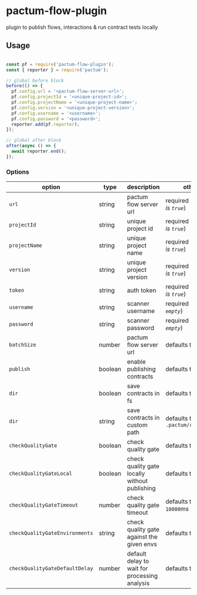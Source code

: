 # pactum-flow-plugin

plugin to publish flows, interactions &amp; run contract tests locally

## Usage

```js

const pf = require('pactum-flow-plugin');
const { reporter } = require('pactum');

// global before block
before(() => {
  pf.config.url = '<pactum-flow-server-url>';
  pf.config.projectId = '<unique-project-id>';
  pf.config.projectName = '<unique-project-name>';
  pf.config.version = '<unique-project-version>';
  pf.config.username = '<username>';
  pf.config.password = '<password>';
  reporter.add(pf.reporter);
});

// global after block
after(async () => {
  await reporter.end();
});

```

### Options

| option                         | type    | description                                   | others                            |
|--------------------------------|---------|-----------------------------------------------|-----------------------------------|
| `url`                          | string  | pactum flow server url                        | required (*if publish is `true`*) |
| `projectId`                    | string  | unique project id                             | required (*if publish is `true`*) |
| `projectName`                  | string  | unique project name                           | required (*if publish is `true`*) |
| `version`                      | string  | unique project version                        | required (*if publish is `true`*) |
| `token`                        | string  | auth token                                    | required (*if publish is `true`*) |
| `username`                     | string  | scanner username                              | required (*if token is `empty`*)  |
| `password`                     | string  | scanner password                              | required (*if token is `empty`*)  |
| `batchSize`                    | number  | pactum flow server url                        | defaults to `10`                  |
| `publish`                      | boolean | enable publishing contracts                   | defaults to `true`                |
| `dir`                          | boolean | save contracts in fs                          | defaults to `false`               |
| `dir`                          | string  | save contracts in custom path                 | defaults to `.pactum/contracts/`  |
| `checkQualityGate`             | boolean | check quality gate                            | defaults to `false`               |
| `checkQualityGateLocal`        | boolean | check quality gate locally without publishing | defaults to `false`               |
| `checkQualityGateTimeout`      | number  | check quality gate timeout                    | defaults to `10000`ms             |
| `checkQualityGateEnvironments` | string  | check quality gate against the given envs     | defaults to all envs              |
| `checkQualityGateDefaultDelay` | number  | default delay to wait for processing analysis | defaults to `2000`ms              |

